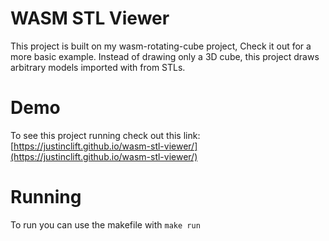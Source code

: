 # WASM STL Viewer

This project is built on my wasm-rotating-cube project, Check it out for a more basic example. Instead of drawing only a 3D cube, this project draws arbitrary models imported with from STLs.

# Demo
To see this project running check out this link: [https://justinclift.github.io/wasm-stl-viewer/](https://justinclift.github.io/wasm-stl-viewer/)

# Running
To run you can use the makefile with `make run`

